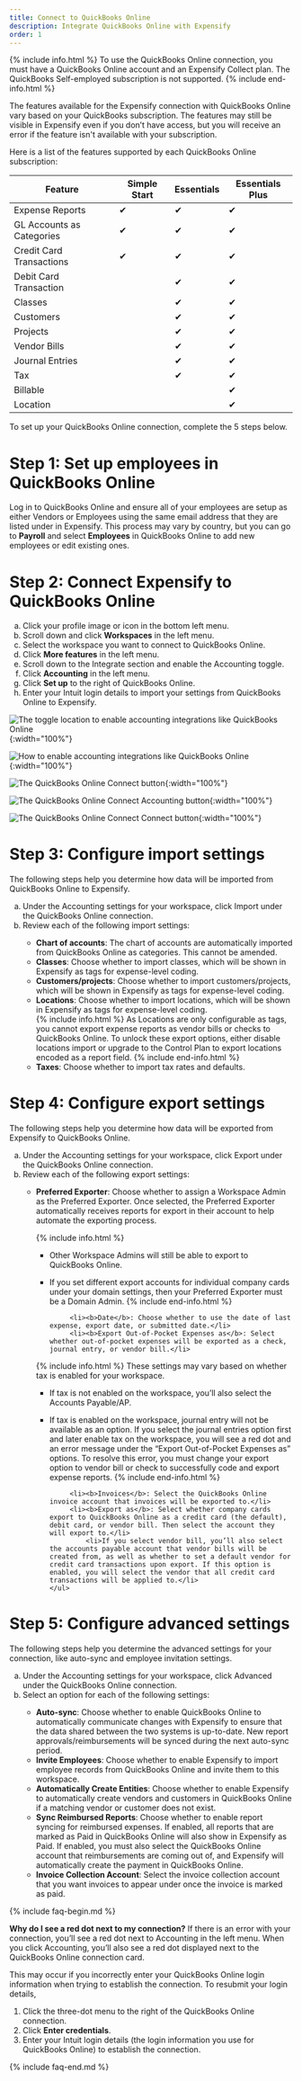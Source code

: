```yaml
---
title: Connect to QuickBooks Online
description: Integrate QuickBooks Online with Expensify
order: 1
---
```


{% include info.html %}
To use the QuickBooks Online connection, you must have a QuickBooks Online account and an Expensify Collect plan. The QuickBooks Self-employed subscription is not supported.
{% include end-info.html %}

The features available for the Expensify connection with QuickBooks Online vary based on your QuickBooks subscription. The features may still be visible in Expensify even if you don’t have access, but you will receive an error if the feature isn't available with your subscription. 

Here is a list of the features supported by each QuickBooks Online subscription: 

| Feature                    | Simple Start | Essentials | Essentials Plus |
|----------------------------|--------------|------------|-----------------|
| Expense Reports            | &#10004;     | &#10004;   | &#10004;        |
| GL Accounts as Categories  | &#10004;     | &#10004;   | &#10004;        |
| Credit Card Transactions   | &#10004;     | &#10004;   | &#10004;        |
| Debit Card Transaction     |              | &#10004;   | &#10004;        |
| Classes                    |              | &#10004;   | &#10004;        |
| Customers                  |              | &#10004;   | &#10004;        |
| Projects                   |              | &#10004;   | &#10004;        |
| Vendor Bills               |              | &#10004;   | &#10004;        |
| Journal Entries            |              | &#10004;   | &#10004;        |
| Tax                        |              | &#10004;   | &#10004;        |
| Billable                   |              |            | &#10004;        |
| Location                   |              |            | &#10004;        |

To set up your QuickBooks Online connection, complete the 5 steps below.

# Step 1: Set up employees in QuickBooks Online

Log in to QuickBooks Online and ensure all of your employees are setup as either Vendors or Employees using the same email address that they are listed under in Expensify. This process may vary by country, but you can go to **Payroll** and select **Employees** in QuickBooks Online to add new employees or edit existing ones. 

# Step 2: Connect Expensify to QuickBooks Online

<ol type="a">
   <li>Click your profile image or icon in the bottom left menu.</li>
   <li>Scroll down and click <b>Workspaces</b> in the left menu.</li>
   <li>Select the workspace you want to connect to QuickBooks Online.</li>
   <li>Click <b>More features</b> in the left menu.</li>
   <li>Scroll down to the Integrate section and enable the Accounting toggle.</li>
   <li>Click <b>Accounting</b> in the left menu.</li>
   <li>Click <b>Set up</b> to the right of QuickBooks Online.</li>
   <li>Enter your Intuit login details to import your settings from QuickBooks Online to Expensify.</li>
</ol>

![The toggle location to enable accounting integrations like QuickBooks Online]({{site.url}}/assets/images/ExpensifyHelp-QBO-1.png){:width="100%"}

![How to enable accounting integrations like QuickBooks Online]({{site.url}}/assets/images/ExpensifyHelp-QBO-2.png){:width="100%"}

![The QuickBooks Online Connect button]({{site.url}}/assets/images/ExpensifyHelp-QBO-3.png){:width="100%"}

![The QuickBooks Online Connect Accounting button]({{site.url}}/assets/images/ExpensifyHelp-QBO-4.png){:width="100%"}

![The QuickBooks Online Connect Connect button]({{site.url}}/assets/images/ExpensifyHelp-QBO-5.png){:width="100%"}



# Step 3: Configure import settings

The following steps help you determine how data will be imported from QuickBooks Online to Expensify. 

<ol type="a">
   <li>Under the Accounting settings for your workspace, click Import under the QuickBooks Online connection.</li>
   <li>Review each of the following import settings:</li>
       <ul>
           <li><b>Chart of accounts</b>: The chart of accounts are automatically imported from QuickBooks Online as categories. This cannot be amended.</li>
           <li><b>Classes</b>: Choose whether to import classes, which will be shown in Expensify as tags for expense-level coding.</li>
           <li><b>Customers/projects</b>: Choose whether to import customers/projects, which will be shown in Expensify as tags for expense-level coding.</li>
           <li><b>Locations</b>: Choose whether to import locations, which will be shown in Expensify as tags for expense-level coding.</li>
{% include info.html %}
As Locations are only configurable as tags, you cannot export expense reports as vendor bills or checks to QuickBooks Online. To unlock these export options, either disable locations import or upgrade to the Control Plan to export locations encoded as a report field.
{% include end-info.html %}
           <li><b>Taxes</b>: Choose whether to import tax rates and defaults.</li>
       </ul>
</ol>

# Step 4: Configure export settings

The following steps help you determine how data will be exported from Expensify to QuickBooks Online.

<ol type="a">
   <li>Under the Accounting settings for your workspace, click Export under the QuickBooks Online connection.</li>
   <li>Review each of the following export settings:</li>
       <ul>
           <li><b>Preferred Exporter</b>: Choose whether to assign a Workspace Admin as the Preferred Exporter. Once selected, the Preferred Exporter automatically receives reports for export in their account to help automate the exporting process.</li>  

{% include info.html %}
* Other Workspace Admins will still be able to export to QuickBooks Online. 
* If you set different export accounts for individual company cards under your domain settings, then your Preferred Exporter must be a Domain Admin.
{% include end-info.html %}

           <li><b>Date</b>: Choose whether to use the date of last expense, export date, or submitted date.</li>  
           <li><b>Export Out-of-Pocket Expenses as</b>: Select whether out-of-pocket expenses will be exported as a check, journal entry, or vendor bill.</li>  

{% include info.html %}
These settings may vary based on whether tax is enabled for your workspace. 
* If tax is not enabled on the workspace, you’ll also select the Accounts Payable/AP. 
* If tax is enabled on the workspace, journal entry will not be available as an option. If you select the journal entries option first and later enable tax on the workspace, you will see a red dot and an error message under the “Export Out-of-Pocket Expenses as” options. To resolve this error, you must change your export option to vendor bill or check to successfully code and export expense reports.
{% include end-info.html %}
 
           <li><b>Invoices</b>: Select the QuickBooks Online invoice account that invoices will be exported to.</li>  
           <li><b>Export as</b>: Select whether company cards export to QuickBooks Online as a credit card (the default), debit card, or vendor bill. Then select the account they will export to.</li>  
               <li>If you select vendor bill, you’ll also select the accounts payable account that vendor bills will be created from, as well as whether to set a default vendor for credit card transactions upon export. If this option is enabled, you will select the vendor that all credit card transactions will be applied to.</li>
      </ul>
</ol>   

# Step 5: Configure advanced settings

The following steps help you determine the advanced settings for your connection, like auto-sync and employee invitation settings.

<ol type="a">
   <li>Under the Accounting settings for your workspace, click Advanced under the QuickBooks Online connection.</li>
   <li>Select an option for each of the following settings:</li>
       <ul>
           <li><b>Auto-sync</b>: Choose whether to enable QuickBooks Online to automatically communicate changes with Expensify to ensure that the data shared between the two systems is up-to-date. New report approvals/reimbursements will be synced during the next auto-sync period.</li>    
           <li><b>Invite Employees</b>: Choose whether to enable Expensify to import employee records from QuickBooks Online and invite them to this workspace.</li>    
           <li><b>Automatically Create Entities</b>: Choose whether to enable Expensify to automatically create vendors and customers in QuickBooks Online if a matching vendor or customer does not exist.</li>    
           <li><b>Sync Reimbursed Reports</b>: Choose whether to enable report syncing for reimbursed expenses. If enabled, all reports that are marked as Paid in QuickBooks Online will also show in Expensify as Paid. If enabled, you must also select the QuickBooks Online account that reimbursements are coming out of, and Expensify will automatically create the payment in QuickBooks Online.</li>    
           <li><b>Invoice Collection Account</b>: Select the invoice collection account that you want invoices to appear under once the invoice is marked as paid.</li>    
      </ul>
</ol>

{% include faq-begin.md %}

**Why do I see a red dot next to my connection?** 
If there is an error with your connection, you’ll see a red dot next to Accounting in the left menu. When you click Accounting, you’ll also see a red dot displayed next to the QuickBooks Online connection card.

This may occur if you incorrectly enter your QuickBooks Online login information when trying to establish the connection. To resubmit your login details,
1. Click the three-dot menu to the right of the QuickBooks Online connection.
2. Click **Enter credentials**.
3. Enter your Intuit login details (the login information you use for QuickBooks Online) to establish the connection.

{% include faq-end.md %}
